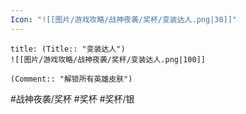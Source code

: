 ```yaml
---
Icon: "![[图片/游戏攻略/战神夜袭/奖杯/变装达人.png|30]]"
---
```

```ad-common-silver-trophy
title: (Title:: "变装达人")
![[图片/游戏攻略/战神夜袭/奖杯/变装达人.png|100]]

(Comment:: "解锁所有英雄皮肤")
```

#战神夜袭/奖杯 #奖杯 #奖杯/银

